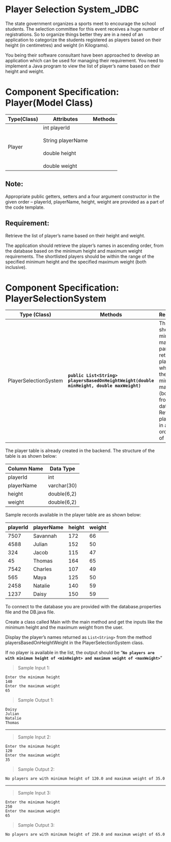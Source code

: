# Player Selection System_JDBC

The state government organizes a sports meet to encourage the school students. The selection committee for this event receives a huge number of registrations. So to organize things better they are in a need of an application to categorize the students registered as players based on their height (in centimetres) and weight (in Kilograms).

You being their software consultant have been approached to develop an application which can be used for managing their requirement. You need to implement a Java program to view the list of player’s name based on their height and weight.

# Component Specification: Player(Model Class)

| Type(Class) | Attributes | Methods | 
| ----------- | ---------- | ------- |
| Player | int playerId<br><br>String playerName<br><br>double height<br><br>double  weight | 


## Note: 

Appropriate public getters, setters and a four argument constructor in the given order – playerId, playerName, height, weight are provided as a part of the code template.

## Requirement: 

Retrieve the list of player’s name based on their height and weight.

The application should retrieve the player’s names in ascending order, from the database based on the minimum height and maximum weight requirements. The shortlisted players should be within the range of the specified minimum height and the specified maximum weight (both inclusive).

# Component Specification: PlayerSelectionSystem

| Type (Class) | Methods | Responsibilities | 
| ------------ | ------- | ---------------- |
| PlayerSelectionSystem | **`public List<String> playersBasedOnHeightWeight(double minHeight, double maxWeight)`** | This method should accept minHeight and maxWeight as parameters and retrieve the player’s names who are within the range of minHeight and maxWeight (both inclusive) from the database. Return these player’s names in ascending order as a List of String. |

The player table is already created in the backend. The structure of the table is as shown below:

| Column Name | Data Type | 
| ----------- | --------- |
| playerId | int |
| playerName | varchar(30) | 
| height | double(6,2) |
| weight | double(6,2) |

Sample records available in the player table are as shown below:

| playerId | playerName | height | weight |
| -------- | ---------- | ------ | ------ | 
| 7507 | Savannah | 172 | 66 |
| 4588 | Julian | 152 | 50 |
| 324 | Jacob | 115 | 47 |
| 45 | Thomas | 164 | 65 |
| 7542 | Charles | 107 | 49 | 
| 565 | Maya | 125 | 50 | 
| 2458 | Natalie | 140 | 59 |
| 1237 | Daisy | 150 | 59 |


To connect to the database you are provided with the database.properties file and the DB.java file.

Create a class called Main with the main method and get the inputs like the minimum height and the maximum weight from the user.

Display the player’s names returned as `List<String>` from the method playersBasedOnHeightWeight  in the PlayerSelectionSystem class.

If no player is available in the list, the output should be “**`No players are with minimum height of <minHeight> and maximum weight of <maxWeight>`**”

> Sample Input 1:

    Enter the minimum height
    140
    Enter the maximum weight
    65

> Sample Output 1:

    Daisy
    Julian
    Natalie
    Thomas

---

> Sample Input 2:

    Enter the minimum height
    120
    Enter the maximum weight
    35

> Sample Output 2:

    No players are with minimum height of 120.0 and maximum weight of 35.0

---

> Sample Input 3:

    Enter the minimum height
    250
    Enter the maximum weight
    65

> Sample Output 3:

    No players are with minimum height of 250.0 and maximum weight of 65.0
